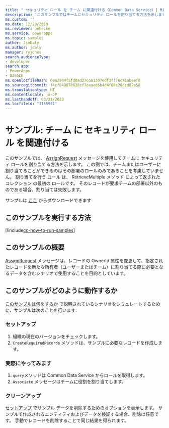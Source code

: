 ```yaml
---
title: " セキュリティ ロール を チーム に関連付ける（Common Data Service）| Microsoft Docs"
description: 'このサンプルではチームにセキュリティ ロールを割り当てる方法を示します '
ms.custom: ''
ms.date: 12/20/2019
ms.reviewer: pehecke
ms.service: powerapps
ms.topic: samples
author: JimDaly
ms.author: jdaly
manager: ryjones
search.audienceType:
- developer
search.app:
- PowerApps
- D365CE
ms.openlocfilehash: 6ea2984f5fd8ad276581307edf3ff76ca1abeef8
ms.sourcegitcommit: f4cf849070628cf7eeaed6b4d4f08c20dcd02e58
ms.translationtype: HT
ms.contentlocale: ja-JP
ms.lasthandoff: 03/21/2020
ms.locfileid: "3155951"
---
```

# <a name="sample-associate-security-role-to-a-team"></a>サンプル: チーム に セキュリティ ロール を関連付ける 

このサンプルでは、 [AssignRequest](https://docs.microsoft.com/dotnet/api/microsoft.crm.sdk.messages.assignrequest?view=dynamics-general-ce-9) メッセージを使用してチームに セキュリティ ロールを割り当てる方法を示します。 この例では、チームまたはユーザーに割り当てることができるのはその部署のロールのみであることを考慮していません。 割り当てを行う ロール は、 RetrieveMultiple メソッド によって返された コレクション の最初の ロールです。 そのレコードが要求チームの部署以外のものである場合、割り当ては失敗します。

サンプルは [ここ](https://github.com/microsoft/PowerApps-Samples/tree/master/cds/orgsvc/C%23/AssociateSecurityRoleToTeam) からダウンロードできます

## <a name="how-to-run-this-sample"></a>このサンプルを実行する方法

[!include[cc-how-to-run-samples](../../includes/cc-how-to-run-samples.md)]

## <a name="what-this-sample-does"></a>このサンプルの概要

[AssignRequest](https://docs.microsoft.com/dotnet/api/microsoft.crm.sdk.messages.assignrequest?view=dynamics-general-ce-9) メッセージは、レコードの OwnerId 属性を変更して、指定されたレコードを新たな所有者（ユーザーまたはチーム）に割り当てる際に必要となるデータを含むシナリオで使用することを目的としています。

## <a name="how-this-sample-works"></a>このサンプルがどのように動作するか

[このサンプルは何をするか](#what-this-sample-does) で説明されているシナリオをシミュレートするために、サンプルは次のことを行います:

### <a name="setup"></a>セットアップ

1. 組織の現在のバージョンをチェックします。
2. `CreateRequiredRecords` メソッドは、サンプルに必要なレコードを作成します。

### <a name="demonstrate"></a>実際にやってみます

1. `query`メソッドは Common Data Service からロールを取得します。
2. `Associate` メッセージはチームに役割を割り当てします。

### <a name="clean-up"></a>クリーンアップ

[セットアップ](#setup) でサンプル データを削除するためのオプションを表示します。 サンプルで作成されるエンティティおよびデータを検証する場合、削除は任意です。 手動でレコードを削除することで同じ結果を得られます。
